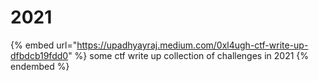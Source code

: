 # 2021



{% embed url="https://upadhyayraj.medium.com/0xl4ugh-ctf-write-up-dfbdcb19fdd0" %}
some ctf write up collection of challenges  in 2021
{% endembed %}
